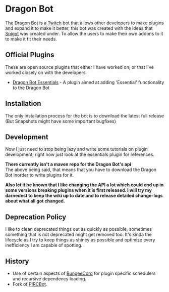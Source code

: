Dragon Bot
==========
The Dragon Bot is a [Twitch](https://twitch.tv/ "Twitch.tv") bot that allows other developers to make plugins and expand it to make it better,
this bot was created with the ideas that [Spigot](https://www.spigotmc.org/ "Spigot's Webpage") was created under. To allow the users to make their
own addons to it to make it fit their needs.

Official Plugins
----------------
These are open source plugins that either I have worked on, or that I've worked closely on with the developers.  
  
- [Dragon Bot Essentials](https://github.com/Dragovorn/essentials "Dragon Bot Essentials' Github") - A plugin aimed at adding 'Essential' functionality to the Dragon Bot

Installation
------------
The only installation process for the bot is to download the latest full release (But Snapshots might have some important bugfixes)

Development
-----------
Now I just need to stop being lazy and write some tutorials on plugin development, right now just look at the essentials plugin for references.

**There currently isn't a maven repo for the Dragon Bot's api**  
The above being said, that means that you have to download the Dragon Bot inorder to write plugins for it.

**Also let it be known that I like changing the API a lot which could end up in some versions breaking plugins when it is first released. I will try my darnedest to keep the wiki up to date and to release detailed change-logs about what all got changed.**

Deprecation Policy
------------------
I like to clean deprecated things out as quickly as possible, sometimes something that is not deprecated might get removed too. It's kinda the lifecycle as I try to keep things as shiney as possible and optimize every inefficiency I am capable of spotting.

History
-------
- Use of certain aspects of [BungeeCord](https://www.spigotmc.org/ "BungeeCord's Webpage") for plugin specific schedulers and recursive dependency loading.
- Fork of [PIRCBot](http://www.jibble.org/pircbot.php "PIRCBot's Webpage").